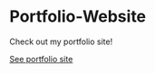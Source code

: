 # Portfolio-Website

Check out my portfolio site! 

<a href="https://mei-huang-iulv.onrender.com/"> See portfolio site </a>
